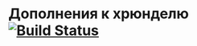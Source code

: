 # Дополнения к хрюнделю [![Build Status](https://api.travis-ci.org/Lakate/hrundel-features.svg?branch=master)](https://travis-ci.org/Lakate/hrundel-features.svg?branch=master)
